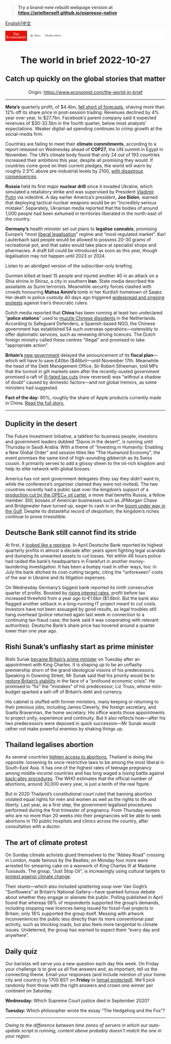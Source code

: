 > **Try a brand-new rebuilt webpage version at https://arielherself.github.io/espresso-native**

[English](https://github.com/arielherself/espresso/blob/main/README.md)|[中文](https://github-com.translate.goog/arielherself/espresso/blob/main/README.md?_x_tr_sl=en&_x_tr_tl=zh-CN&_x_tr_hl=zh-CN&_x_tr_pto=wapp)



![The Economist](menubar.png)

# <p align="center">The world in brief 2022-10-27</p>

## <p align="center">Catch up quickly on the global stories that matter</p>

<p align="center">Origin: <a href="https://www.economist.com/the-world-in-brief">https://www.economist.com/the-world-in-brief</a><hr>

<strong>Meta’s</strong> quarterly profit, of $4.4bn, [fell short of forecasts](https://www.economist.com/business/2022/10/16/how-much-trouble-is-mark-zuckerberg-in), shaving more than 12% off its share price in post-session trading. Revenues declined by 4% year over year, to $27.7bn. Facebook’s parent company said it expected revenues of $30-32.5bn in the fourth quarter, below most analysts’ expectations. Weaker digital-ad spending continues to crimp growth at the social-media firm.

Countries are failing to meet their <strong>climate commitments</strong>, according to a report released on Wednesday ahead of <strong>COP27</strong>, the UN summit in Egypt in November. The UN’s climate body found that only 24 out of 193 countries increased their ambitions this year, despite all promising they would. If countries come good on their current pledges, the world will warm by roughly 2.5°C above pre-industrial levels by 2100, [with disastrous consequences](https://www.economist.com/the-economist-explains/2021/03/30/what-would-different-levels-of-global-warming-look-like).

<strong>Russia</strong> held its first major <strong>nuclear drill</strong> since it invaded Ukraine, which simulated a retaliatory strike and was supervised by President [Vladimir Putin](https://www.economist.com/europe/2022/10/26/russias-elite-begins-to-ponder-a-putinless-future) via videolink. A day earlier America’s president, <strong>Joe Biden</strong>, warned that deploying tactical nuclear weapons would be an “incredibly serious mistake”. Separately, Ukrainian media reported that the bodies of around 1,000 people had been exhumed in territories liberated in the north-east of the country.

<strong>Germany’s</strong> health minister set out plans to <strong>legalise cannabis</strong>, promising Europe’s “most [liberal legalisation](https://www.economist.com/international/2019/08/29/a-global-revolution-in-attitudes-towards-cannabis-is-under-way)” regime and “most regulated market”. Karl Lauterbach said people would be allowed to possess 20-30 grams of recreational pot, and that sales would take place at specialist shops and pharmacies. A draft bill could be introduced as soon as this year, though legalisation may not happen until 2023 or 2024.

Listen to an abridged version of the subscriber-only briefing.

Gunmen killed at least 15 people and injured another 40 in an attack on a Shia shrine in Shiraz, a city in southern <strong>Iran</strong>. State media described the assailants as Sunni terrorists. Meanwhile security forces clashed with crowds honouring <strong>Mahsa Amini’s </strong>tomb in her Kurdish hometown of Saqez. Her death in police custody 40 days ago triggered [widespread and ongoing protests](https://www.economist.com/middle-east-and-africa/2022/10/18/irans-protests-spread-as-a-notorious-prison-burns) against Iran’s theocratic rulers. 

Dutch media reported that <strong>China </strong>has been running at least two undeclared “<strong>police stations</strong>” used to [muzzle Chinese dissidents](https://www.economist.com/special-report/2022/10/10/china-is-exerting-greater-power-across-asia-and-beyond) in the Netherlands. According to Safeguard Defenders, a Spanish-based NGO, the Chinese government has established 54 such overseas operations—ostensibly to offer diplomatic services, such as renewing driving licences. The Dutch foreign ministry called these centres “illegal” and promised to take “appropriate action”.

<strong>Britain’s </strong>[new government](https://www.economist.com/britain/2022/10/25/rishi-sunaks-first-job-clearing-up-his-own-mess) delayed the announcement of its <strong>fiscal plan</strong>—which will have to save £40bn ($46bn)—until November 17th. Meanwhile the head of the Debt Management Office, Sir Robert Stheeman, told MPs that the turmoil in gilt markets seen after the recently-ousted government promised a raft of [ill-fated tax cuts](https://www.economist.com/britain/2022/09/23/britains-chancellor-offers-up-a-reckless-budget-fiscally-and-politically) (now reversed) was “without a shadow of doubt” caused by domestic factors—and not global tremors, as some ministers had suggested.

<strong>Fact of the day: </strong>90%, roughly the share of Apple products currently made in China. [Read the full story.](https://www.economist.com/business/2022/10/24/the-end-of-apples-affair-with-china)

----------

## Duplicity in the desert

The Future Investment Initiative, a talkfest for business people, investors and government leaders dubbed “Davos in the desert”, is running until Thursday in Saudi Arabia. With a theme of “Investing in Humanity: Enabling a New Global Order” and session titles like “The Humanoid Economy”, the event promises the same kind of high-sounding gibberish as its Swiss cousin. It primarily serves to add a glossy sheen to the oil-rich kingdom and help its elite network with global bosses.

America has not sent government delegates (they say they didn’t want to, while the conference’s organiser claimed they were not invited). The two countries recently had a public spat over the kingdom’s support of a [production cut by the OPEC+ oil cartel](https://www.economist.com/finance-and-economics/2022/10/05/opec-defies-joe-biden-with-a-big-output-cut), a move that benefits Russia, a fellow member. Still, bosses of American businesses such as JPMorgan Chase and Bridgewater have turned up, eager to cash in on the [boom under way in the Gulf](https://www.economist.com/leaders/2022/09/22/an-energy-crisis-and-geopolitics-are-creating-a-new-look-gulf). Despite its distasteful record of despotism, the kingdom’s riches continue to prove irresistible.

## Deutsche Bank still cannot find its stride

At first, it [looked like a reprieve](https://www.economist.com/finance-and-economics/2022/01/29/has-deutsche-bank-turned-the-corner). In April Deutsche Bank reported its highest quarterly profits in almost a decade after years spent fighting legal scandals and dumping its unwanted assets to cut losses. Yet within 48 hours police had raided the bank’s headquarters in Frankfurt in another money-laundering investigation. It has been a bumpy road in other ways, too: in July the bank ditched its cost-cutting targets, citing the “unforeseen” costs of the war in Ukraine and its litigation expenses.

On Wednesday Germany’s biggest bank reported its ninth consecutive quarter of profits. Boosted by [rising interest rates](https://www.economist.com/finance-and-economics/2022/09/29/global-rate-rises-are-happening-on-an-unprecedented-scale), profit before tax increased threefold from a year ago to €1.6bn ($1.6bn). But the bank also flagged another setback in a long-running IT project meant to cut costs. Investors have not been assuaged by good results, as legal troubles still hang overhead (police returned again last week in connection to a continuing tax-fraud case; the bank said it was cooperating with relevant authorities). Deutsche Bank’s share price has hovered around a quarter lower than one year ago.

## Rishi Sunak’s unflashy start as prime minister

Rishi Sunak [became Britain’s prime minister](https://www.economist.com/britain/2022/10/24/rishi-sunak-is-anointed-britains-new-prime-minister) on Tuesday after an appointment with King Charles. It is shaping up to be an unflashy premiership shorn of the grand ideological visions of his predecessors. Speaking in Downing Street, Mr Sunak said that his priority would be to [restore Britain’s stability](https://www.economist.com/britain/2022/10/25/rishi-sunaks-first-job-clearing-up-his-own-mess) in the face of a “profound economic crisis”. He promised to “fix” the “mistakes” of his predecessor, Liz Truss, whose mini-budget sparked a sell-off of Britain’s debt and currency. 

His cabinet is stuffed with former ministers, many keeping or returning to their previous jobs, including James Cleverly, the foreign secretary, and Suella Braverman, the home secretary. His office wants those appointments to project unity, experience and continuity. But it also reflects how—after his two predecessors were deposed in quick succession—Mr Sunak would rather not make powerful enemies by shaking things up.

## Thailand legalises abortion

As several countries [tighten access to abortions](https://www.economist.com/international/2022/06/30/around-the-world-bans-do-not-make-abortion-much-rarer), Thailand is doing the opposite: loosening its once-restrictive laws to be among the most liberal in South-East Asia. It has one of the highest rates of teenage pregnancy among middle-income countries and has long waged a losing battle against [back-alley procedures](https://www.economist.com/international/2020/03/05/abortions-are-becoming-safer-and-easier-to-obtain-even-where-they-are-illegal). The WHO estimates that the official number of abortions, around 30,000 every year, is just a tenth of the real figure.

But in 2020 Thailand’s constitutional court ruled that banning abortion violated equal rights for men and women as well as the rights to life and liberty. Last year, as a first step, the government legalised procedures performed during the first trimester of pregnancy. From Thursday women who are no more than 20 weeks into their pregnancies will be able to seek abortions in 110 public hospitals and clinics across the country, after consultation with a doctor.

## The art of climate protest

On Sunday climate activists glued themselves to the “Abbey Road” crossing in London, made famous by the Beatles; on Monday four more were arrested for smearing cake on a waxwork of King Charles III at Madame Tussauds. The group, “Just Stop Oil”, is increasingly using cultural targets to [protest against climate change](https://www.economist.com/the-economist-explains/2021/11/17/what-is-the-35-rule-beloved-of-climate-protesters).

Their stunts—which also included splattering soup over Van Gogh’s “Sunflowers” at Britain’s National Gallery—have sparked furious debate about whether they engage or alienate the public. Polling published in April found that whereas 58% of respondents supported the group’s demands, including stopping new licences being issued for fossil-fuel projects in Britain, only 18% supported the group itself. Messing with artwork inconveniences the public less directly than its more conventional past activity, such as blocking roads, but also feels more tangential to climate issues. Undeterred, the group has warned to expect them “every day and anywhere”.

## Daily quiz

Our baristas will serve you a new question each day this week. On Friday your challenge is to give us all five answers and, as important, tell us the connecting theme. Email your responses (and include mention of your home city and country) by 1700 BST on <strong>Friday</strong> to [<span class="__cf_email__" data-cfemail="1544607c6f506665677066667a5570767a7b7a787c66613b767a78">[email&#160;protected]</span>](https://mail.google.com/mail/?view=cm&amp;fs=1&amp;tf=1&amp;to=QuizEspresso@economist.com). We’ll pick randomly from those with the right answers and crown one winner per continent on Saturday.

<strong>Wednesday: </strong>Which Supreme Court justice died in September 2020?

<strong>Tuesday: </strong>Which philosopher wrote the essay “The Hedgehog and the Fox”?

----------

*Owing to the difference between time zones of servers in which our auto-update script is running, content above probably doesn't match the one in your region.*
